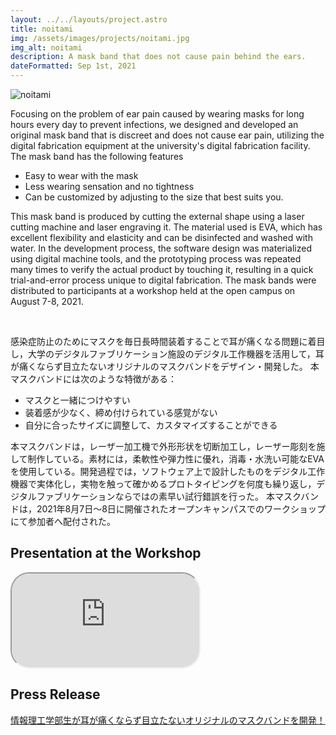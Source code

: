 ```yaml
---
layout: ../../layouts/project.astro
title: noitami
img: /assets/images/projects/noitami.jpg
img_alt: noitami
description: A mask band that does not cause pain behind the ears.
dateFormatted: Sep 1st, 2021
---
```


![noitami](/assets/images/projects/noitami.jpg)

Focusing on the problem of ear pain caused by wearing masks for long hours every day to prevent infections, we designed and developed an original mask band that is discreet and does not cause ear pain, utilizing the digital fabrication equipment at the university's digital fabrication facility.
The mask band has the following features

- Easy to wear with the mask
- Less wearing sensation and no tightness
- Can be customized by adjusting to the size that best suits you.

This mask band is produced by cutting the external shape using a laser cutting machine and laser engraving it. The material used is EVA, which has excellent flexibility and elasticity and can be disinfected and washed with water. In the development process, the software design was materialized using digital machine tools, and the prototyping process was repeated many times to verify the actual product by touching it, resulting in a quick trial-and-error process unique to digital fabrication.
The mask bands were distributed to participants at a workshop held at the open campus on August 7-8, 2021.

<br/>

感染症防止のためにマスクを毎日長時間装着することで耳が痛くなる問題に着目し，大学のデジタルファブリケーション施設のデジタル工作機器を活用して，耳が痛くならず目立たないオリジナルのマスクバンドをデザイン・開発した。
本マスクバンドには次のような特徴がある：

- マスクと一緒につけやすい
- 装着感が少なく、締め付けられている感覚がない
- 自分に合ったサイズに調整して、カスタマイズすることができる

本マスクバンドは，レーザー加工機で外形形状を切断加工し，レーザー彫刻を施して制作している。素材には，柔軟性や弾力性に優れ，消毒・水洗い可能なEVAを使用している。開発過程では，ソフトウェア上で設計したものをデジタル工作機器で実体化し，実物を触って確かめるプロトタイピングを何度も繰り返し，デジタルファブリケーションならではの素早い試行錯誤を行った。
本マスクバンドは，2021年8月7日〜8日に開催されたオープンキャンパスでのワークショップにて参加者へ配付された。

## Presentation at the Workshop

<div>
  <iframe
    src="https://www.youtube.com/embed/j-7uK22wKHo?si=nZCHYYFBceDr5GZJ"
    title="noitami Presentation Video"
    class="w-full"
    style="border-radius: 30px; aspect-ratio: 16 / 9;"
  ></iframe>
</div>

## Press Release
[情報理工学部生が耳が痛くならず目立たないオリジナルのマスクバンドを開発！](https://www.kyoto-su.ac.jp/news/2021_ise/20210826_196_mask.html)
